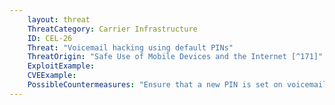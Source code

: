 ```yaml
---
    layout: threat
    ThreatCategory: Carrier Infrastructure
    ID: CEL-26
    Threat: "Voicemail hacking using default PINs"
    ThreatOrigin: "Safe Use of Mobile Devices and the Internet [^171]"
    ExploitExample:
    CVEExample:
    PossibleCountermeasures: "Ensure that a new PIN is set on voicemail accounts."
---
```

